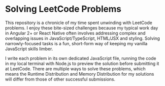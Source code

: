 # Solving LeetCode Problems

This repository is a chronicle of my time spent unwinding with LeetCode problems.
I enjoy these bite-sized challenges because my typical work day in Angular 2+ or React Native
often involves addressing complex and overlapping issues in JavaScript/TypeScript,
HTML/JSX and styling. Solving narrowly-focused tasks is a fun, short-form way of keeping my
vanilla JavaScript skills limber.

I write each problem in its own dedicated JavaScript file, running the code in my local terminal with Node.js
to preview the solution before submitting it at LeetCode. There are multiple ways to solve these problems,
which means the Runtime Distribution and Memory Distribution for my solutions will differ from those of
other successful submissions.
